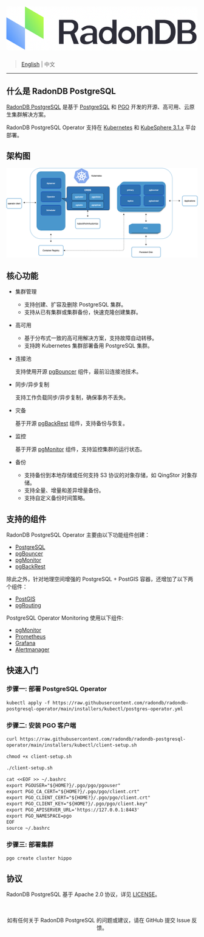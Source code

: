 # ![LOGO](docs/images/logo_radondb.png)

> [English](README.md) | 中文

----

## 什么是 RadonDB PostgreSQL

[RadonDB PostgreSQL](https://github.com/radondb/radondb-postgresql-operator) 是基于 [PostgreSQL](https://www.postgresql.org/) 和 [PGO](https://github.com/CrunchyData/postgres-operator/) 开发的开源、高可用、云原生集群解决方案。

RadonDB PostgreSQL Operator 支持在 [Kubernetes](https://kubernetes.io) 和 [KubeSphere 3.1.x](https://kubesphere.com.cn) 平台部署。

## 架构图

![架构图](docs/images/operator.png)

## 核心功能

* 集群管理

  * 支持创建、扩容及删除 PostgreSQL 集群。
  * 支持从已有集群或集群备份，快速克隆创建集群。

* 高可用

  * 基于分布式一致的高可用解决方案，支持故障自动转移。
  * 支持跨 Kubernetes 集群部署备用 PostgreSQL 集群。

* 连接池
  
  支持使用开源 [pgBouncer](https://access.crunchydata.com/documentation/postgres-operator/v5/tutorial/connection-pooling/) 组件，最前沿连接池技术。

* 同步/异步复制

  支持工作负载同步/异步复制，确保事务不丢失。

* 灾备
  
  基于开源 [pgBackRest](https://www.pgbackrest.org/) 组件，支持备份与恢复。

* 监控

  基于开源 [pgMonitor](https://github.com/CrunchyData/pgmonitor) 组件，支持监控集群的运行状态。

* 备份
  
  * 支持备份到本地存储或任何支持 S3 协议的对象存储，如 QingStor 对象存储。
  * 支持全量、增量和差异增量备份。
  * 支持自定义备份时间策略。

## 支持的组件

RadonDB PostgreSQL Operator 主要由以下功能组件创建：

* [PostgreSQL](https://www.postgresql.org/)
* [pgBouncer](http://pgbouncer.github.io/)
* [pgMonitor](https://github.com/CrunchyData/pgmonitor)
* [pgBackRest](https://www.pgbackrest.org/)

除此之外，针对地理空间增强的 PostgreSQL + PostGIS 容器，还增加了以下两个组件：

* [PostGIS](http://postgis.net/)
* [pgRouting](https://pgrouting.org/)

PostgreSQL Operator Monitoring 使用以下组件:

* [pgMonitor](https://github.com/CrunchyData/pgmonitor)
* [Prometheus](https://github.com/prometheus/prometheus)
* [Grafana](https://github.com/grafana/grafana)
* [Alertmanager](https://github.com/prometheus/alertmanager)

## 快速入门

### 步骤一: 部署 PostgreSQL Operator

```shell
kubectl apply -f https://raw.githubusercontent.com/radondb/radondb-postgresql-operator/main/installers/kubectl/postgres-operator.yml
```

### 步骤二: 安装 PGO 客户端

```shell
curl https://raw.githubusercontent.com/radondb/radondb-postgresql-operator/main/installers/kubectl/client-setup.sh
```

```shell
chmod +x client-setup.sh
```

```shell
./client-setup.sh
```

```shell
cat <<EOF >> ~/.bashrc
export PGOUSER="${HOME?}/.pgo/pgo/pgouser"
export PGO_CA_CERT="${HOME?}/.pgo/pgo/client.crt"
export PGO_CLIENT_CERT="${HOME?}/.pgo/pgo/client.crt"
export PGO_CLIENT_KEY="${HOME?}/.pgo/pgo/client.key"
export PGO_APISERVER_URL='https://127.0.0.1:8443'
export PGO_NAMESPACE=pgo
EOF
source ~/.bashrc
```

### 步骤三: 部署集群

```shell
pgo create cluster hippo
```

## 协议

RadonDB PostgreSQL 基于 Apache 2.0 协议，详见 [LICENSE](./LICENSE)。

<p align="center">
<br/><br/>
如有任何关于 RadonDB PostgreSQL 的问题或建议，请在 GitHub 提交 Issue 反馈。
<br/>
</a>
</p>

